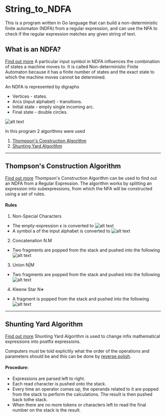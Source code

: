 # String_to_NDFA
This is a program written in Go language that can build a non-deterministic ﬁnite automaton (NDFA) from a regular expression, and can use the NFA to check if the regular expression matches any given string of text. 

## What is an NDFA?
[Find out more](https://www.tutorialspoint.com/automata_theory/non_deterministic_finite_automaton.htm)
A particular input symbol in NDFA influences the combination of states a machine moves to. It is called Non-deterministic Finite Automaton because it has a finite number of states and the exact state to which the machine moves cannot be determined.

An NDFA is represented by digraphs 

* Vertices              - states.
* Arcs (input alphabet) - transitions.
* Initial state         - empty single incoming arc.
* Final state           - double circles.

![alt text](http://d3e8mc9t3dqxs7.cloudfront.net/wp-content/uploads/sites/11/2016/03/DFA-example.jpg)

In this program 2 algorithms were used
1. [Thompson's Construction Algorithm](#thompson's-construction-algorithm)
2. [Shunting Yard Algorithm](#shunting-yard-algorithm)


***


## Thompson's Construction Algorithm
[Find out more](https://en.wikipedia.org/wiki/Thompson%27s_construction)
Thompson's Construction Algorithm can be used to find out an NDFA from a Regular Expression. The algorithm works by splitting an expression into subexpressions, from which the NFA will be constructed using a set of rules.

#### Rules
1. Non-Special Characters
* The empty-expression ε is converted to
![alt text](https://upload.wikimedia.org/wikipedia/commons/thumb/7/7e/Thompson-epsilon.svg/417px-Thompson-epsilon.svg.png)
* A symbol a of the input alphabet is converted to
![alt text](https://upload.wikimedia.org/wikipedia/commons/thumb/9/93/Thompson-a-symbol.svg/417px-Thompson-a-symbol.svg.png)

2. Concatenation N.M
* Two fragments are popped from the stack and pushed into the following
![alt text](https://upload.wikimedia.org/wikipedia/commons/thumb/5/55/Thompson-concat.svg/597px-Thompson-concat.svg.png)

3. Union N|M
* Two fragments are popped from the stack and pushed into the following
![alt text](https://upload.wikimedia.org/wikipedia/commons/thumb/2/25/Thompson-or.svg/680px-Thompson-or.svg.png)

4. Kleene Star N∗
* A fragment is popped from the stack and pushed into the following
![alt text](https://upload.wikimedia.org/wikipedia/commons/thumb/8/8e/Thompson-kleene-star.svg/755px-Thompson-kleene-star.svg.png)


***


## Shunting Yard Algorithm
[Find out more](https://brilliant.org/wiki/shunting-yard-algorithm/)
Shunting Yard Algorithm is used to change infix mathematical expressions into postfix expressions. 

Computers must be told explicitly what the order of the operations and parameters should be and this can be done by [reverse polish](http://www-stone.ch.cam.ac.uk/documentation/rrf/rpn.html).

#### Procedure:
* Expressions are parsed left to right.
* Each read character is pushed onto the stack.
* Every time an operator comes up, the operands related to it are popped from the stack to perform the calculations. The result is then pushed back tothe stack.
* When there are no more tokens or characters left to read the final number on the stack is the result.
